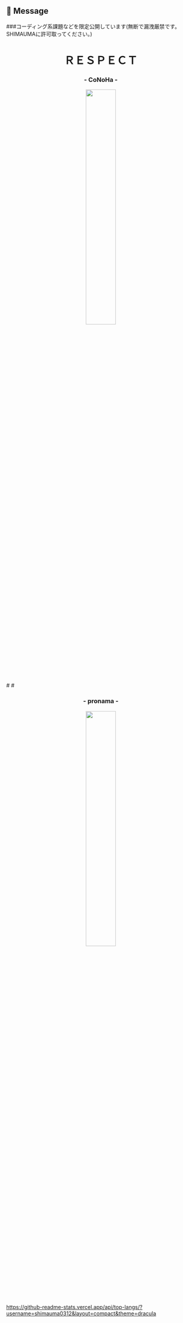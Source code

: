 ## 💬 Message
###コーディング系課題などを限定公開しています(無断で漏洩厳禁です。SHIMAUMAに許可取ってください。)
# 
# 
# 
<h1 align="center">ＲＥＳＰＥＣＴ</h1>
<h3 align="center">- CoNoHa -</h3>

<p align="center">
  <img src="https://pbs.twimg.com/media/FcrHPPEaEAAartP?format=png&name=360x360" width=40%>
</p>
# 
# 
<h3 align="center">- pronama -</h3>

<p align="center">
  <img src="https://is4-ssl.mzstatic.com/image/thumb/Purple71/v4/5e/7b/57/5e7b5730-c8a7-e58f-f4d7-6b50eba9524e/iMessage_App_Icon-1x_U007emarketing-0-0-GLES2_U002c0-512MB-sRGB-0-0-0-85-181-0-0-0-0.png/266x200bb.jpeg" width=40%>
</p>



https://github-readme-stats.vercel.app/api/top-langs/?username=shimauma0312&layout=compact&theme=dracula

